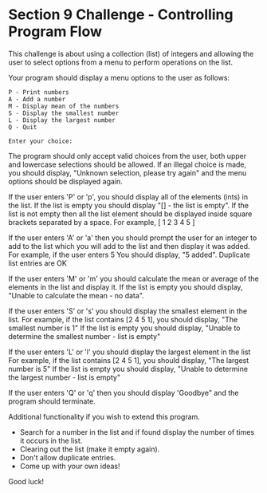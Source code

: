 # Section 9 Challenge - Controlling Program Flow
   
This challenge is about using a collection (list) of integers and allowing the user to select options from a menu to perform operations on the list.
    
Your program should display a menu options to the user as follows:
    
```
P - Print numbers
A - Add a number
M - Display mean of the numbers
S - Display the smallest number
L - Display the largest number
Q - Quit

Enter your choice:
```

The program should only accept valid choices from the user, both upper and lowercase selections should be allowed. If an illegal choice is made, you should display, "Unknown selection, please try again" and the menu options should be displayed again.

If the user enters 'P' or 'p', you should display all of the elements (ints) in the list. If the list is empty you should display "[] - the list is empty". If the list is not empty then all the list element should be displayed inside square brackets separated by a space. For example, [ 1 2 3 4 5 ]
      
If the user enters 'A' or 'a' then you should prompt the user for an integer to add to the list  which you will add to the list and then display it was added. For example, if the user enters 5 You should display, "5 added". Duplicate list entries are OK

If the user enters 'M' or 'm'  you should calculate the mean or average of the elements in the list and display it. If the list is empty you should display, "Unable to calculate the mean - no data".

If the user enters 'S' or 's' you should display the smallest element in the list. For example, if the list contains [2 4 5 1],  you should display, "The smallest number is 1" If the list is empty you should display, "Unable to determine the smallest number - list is empty"

If the user enters 'L' or 'l' you should display the largest element in the list For example, if the list contains [2 4 5 1], you should display, "The largest number is 5" If the list is empty you should display, "Unable to determine the largest number - list is empty"

If the user enters 'Q' or 'q' then you should display 'Goodbye" and the program should terminate.

Additional functionality if you wish to extend this program.

- Search for a number in the list and if found display the number of times it occurs in the list.
- Clearing out the list (make it empty again).
- Don't allow duplicate entries.
- Come up with your own ideas!

Good luck!
